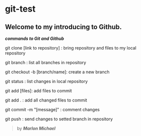 # git-test

Welcome to my introducing to Github.
------------------------------------

***commands to Git and Github***

git clone [link to repository] : bring repository and files to my local repository

git branch : list all branches in repository

git checkout -b [branch/name]: create a new branch

git status : list changes in local repository

git add [files]: add files to commit

git add . : add all changed files to commit

git commit -m "[message]" : comment changes

git push : send changes to setted branch in repository

>by ***Marlon Michael***

